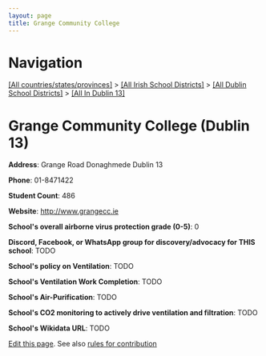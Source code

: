 ```yaml
---
layout: page
title: Grange Community College
---
```

# Navigation

[[All countries/states/provinces]](../../../..) > [[All Irish School Districts]](../../..) > [[All Dublin School Districts]](../..) > [[All In Dublin 13]](..)

# Grange Community College (Dublin 13)

**Address**: Grange Road Donaghmede Dublin 13

**Phone**: 01-8471422

**Student Count**: 486

**Website**: <http://www.grangecc.ie>

**School's overall airborne virus protection grade (0-5)**: 0

**Discord, Facebook, or WhatsApp group for discovery/advocacy for THIS school**: TODO

**School's policy on Ventilation**: TODO

**School's Ventilation Work Completion**: TODO

**School's Air-Purification**: TODO

**School's CO2 monitoring to actively drive ventilation and filtration**: TODO

**School's Wikidata URL**: TODO


[Edit this page](https://github.com/ventilate-schools/Ireland/edit/main/./Dublin_13/Grange_Community_College.md). See also [rules for contribution](../../../contribution-rules/)